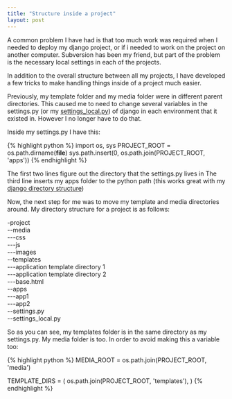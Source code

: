 ```yaml
---
title: "Structure inside a project"
layout: post
---
```

A common problem I have had is that too much work was required when I needed to deploy my django project, or if i needed to work on the project on another computer. Subversion has been my friend, but part of the problem is the necessary local settings in each of the projects.

In addition to the overall structure between all my projects, I have developed a few tricks to make handling things inside of a project much easier.

Previously, my template folder and my media folder were in different parent directories. This caused me to need to change several variables in the settings.py (or my [settings_local.py](http://kapsh.com/blog/2008/jul/05/making-django-version-control-friendly/)) of django in each environment that it existed in. However I no longer have to do that.

Inside my settings.py I have this:

{% highlight python %}
import os, sys
PROJECT_ROOT = os.path.dirname(__file__)
sys.path.insert(0, os.path.join(PROJECT_ROOT, 'apps')) 
{% endhighlight %}

The first two lines figure out the directory that the settings.py lives in
The third line inserts my apps folder to the python path (this works great with my [django directory structure](http://kapsh.com/blog/2008/jul/01/developed-directory-structure/))

Now, the next step for me was to move my template and media directories around. My directory structure for a project is as follows:

-project  
--media   
---css    
---js     
---images  
--templates  
---application template directory 1  
---application template directory 2  
---base.html                         
--apps                               
---app1                              
---app2                              
--settings.py                        
--settings_local.py

So as you can see, my templates folder is in the same directory as my settings.py. My media folder is too. In order to avoid making this a variable too:

{% highlight python %}
MEDIA_ROOT = os.path.join(PROJECT_ROOT, 'media')

TEMPLATE_DIRS = (
     os.path.join(PROJECT_ROOT, 'templates'),
)
{% endhighlight %}